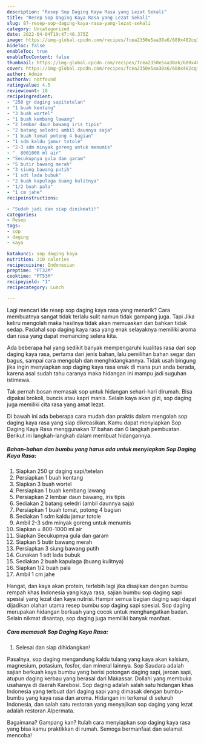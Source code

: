 ```yaml
---
description: "Resep Sop Daging Kaya Rasa yang Lezat Sekali"
title: "Resep Sop Daging Kaya Rasa yang Lezat Sekali"
slug: 87-resep-sop-daging-kaya-rasa-yang-lezat-sekali
category: Uncategorized
date: 2022-04-04T19:47:48.375Z
image: https://img-global.cpcdn.com/recipes/fcea2350e5aa38a6/680x482cq70/sop-daging-kaya-rasa-foto-resep-utama.jpg
hideToc: false
enableToc: true
enableTocContent: false
thumbnail: https://img-global.cpcdn.com/recipes/fcea2350e5aa38a6/680x482cq70/sop-daging-kaya-rasa-foto-resep-utama.jpg
cover: https://img-global.cpcdn.com/recipes/fcea2350e5aa38a6/680x482cq70/sop-daging-kaya-rasa-foto-resep-utama.jpg
author: Admin
authorAv: notfound
ratingvalue: 4.5
reviewcount: 18
recipeingredient:
- "250 gr daging sapitetelan"
- "1 buah kentang"
- "3 buah wortel"
- "1 buah kembang lawang"
- "2 lembar daun bawang iris tipis"
- "2 batang seledri ambil daunnya saja"
- "1 buah tomat potong 4 bagian"
- "1 sdm kaldu jamur totole"
- "2-3 sdm minyak goreng untuk menumis"
- "  8001000 ml air"
- "Secukupnya gula dan garam"
- "5 butir bawang merah"
- "3 siung bawang putih"
- "1 sdt lada bubuk"
- "2 buah kapulaga buang kulitnya"
- "1/2 buah pala"
- "1 cm jahe"
recipeinstructions:

- "Sudah jadi dan siap dinikmati!"
categories:
- Resep
tags:
- sop
- daging
- kaya

katakunci: sop daging kaya 
nutrition: 210 calories
recipecuisine: Indonesian
preptime: "PT32M"
cooktime: "PT53M"
recipeyield: "1"
recipecategory: Lunch

---
```



Lagi mencari ide resep sop daging kaya rasa yang menarik? Cara membuatnya sangat tidak terlalu sulit namun tidak gampang juga. Tapi Jika keliru mengolah maka hasilnya tidak akan memuaskan dan bahkan tidak sedap. Padahal sop daging kaya rasa yang enak selayaknya memiliki aroma dan rasa yang dapat memancing selera kita.


Ada beberapa hal yang sedikit banyak mempengaruhi kualitas rasa dari sop daging kaya rasa, pertama dari jenis bahan, lalu pemilihan bahan segar dan bagus, sampai cara mengolah dan menghidangkannya. Tidak usah bingung jika ingin menyiapkan sop daging kaya rasa enak di mana pun anda berada, karena asal sudah tahu caranya maka hidangan ini mampu jadi suguhan istimewa.

Tak pernah bosan memasak sop untuk hidangan sehari-hari dirumah. Bisa dipakai brokoli, buncis atau kapri manis. Selain kaya akan gizi, sop daging juga memiliki cita rasa yang amat lezat.


Di bawah ini ada beberapa cara mudah dan praktis dalam mengolah sop daging kaya rasa yang siap dikreasikan. Kamu dapat menyiapkan Sop Daging Kaya Rasa menggunakan 17 bahan dan 0 langkah pembuatan. Berikut ini langkah-langkah dalam membuat hidangannya.

<!--inarticleads1-->

##### Bahan-bahan dan bumbu yang harus ada untuk menyiapkan Sop Daging Kaya Rasa:

1. Siapkan 250 gr daging sapi/tetelan
1. Persiapkan 1 buah kentang
1. Siapkan 3 buah wortel
1. Persiapkan 1 buah kembang lawang
1. Persiapkan 2 lembar daun bawang, iris tipis
1. Sediakan 2 batang seledri (ambil daunnya saja)
1. Persiapkan 1 buah tomat, potong 4 bagian
1. Sediakan 1 sdm kaldu jamur totole
1. Ambil 2-3 sdm minyak goreng untuk menumis
1. Siapkan  ± 800-1000 ml air
1. Siapkan Secukupnya gula dan garam
1. Siapkan 5 butir bawang merah
1. Persiapkan 3 siung bawang putih
1. Gunakan 1 sdt lada bubuk
1. Sediakan 2 buah kapulaga (buang kulitnya)
1. Siapkan 1/2 buah pala
1. Ambil 1 cm jahe


Hangat, dan kaya akan protein, terlebih lagi jika disajikan dengan bumbu rempah khas Indonesia yang kaya rasa, sajian bumbu sop daging sapi spesial yang lezat dan kaya nutrisi. Hampir semua bagian daging sapi dapat dijadikan olahan utama resep bumbu sop daging sapi spesial. Sop daging merupakan hidangan berkuah yang cocok untuk menghangatkan badan. Selain nikmat disantap, sop daging juga memiliki banyak manfaat. 

<!--inarticleads2-->

##### Cara memasak Sop Daging Kaya Rasa:


1. Selesai dan siap dihidangkan!

Pasalnya, sop daging mengandung kaldu tulang yang kaya akan kalsium, magnesium, potasium, fosfor, dan mineral lainnya. Sop Saudara adalah sajian berkuah kaya bumbu yang berisi potongan daging sapi, jeroan sapi, atupun daging kerbau yang berasal dari Makassar. Dollahi yang membuka usahanya di daerah Karebosi. Sop daging adalah salah satu hidangan khas Indonesia yang terbuat dari daging sapi yang dimasak dengan bumbu-bumbu yang kaya rasa dan aroma. Hidangan ini terkenal di seluruh Indonesia, dan salah satu restoran yang menyajikan sop daging yang lezat adalah restoran Alpermata. 

Bagaimana? Gampang kan? Itulah cara menyiapkan sop daging kaya rasa yang bisa kamu praktikkan di rumah. Semoga bermanfaat dan selamat mencoba!
